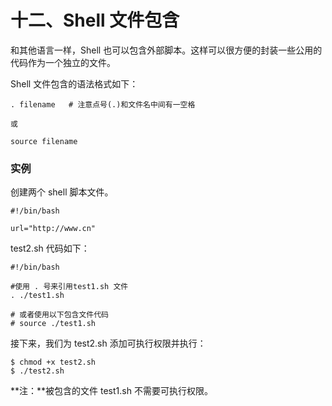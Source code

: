 # 十二、Shell 文件包含

和其他语言一样，Shell 也可以包含外部脚本。这样可以很方便的封装一些公用的代码作为一个独立的文件。

Shell 文件包含的语法格式如下：

```
. filename   # 注意点号(.)和文件名中间有一空格

或

source filename
```


### 实例

创建两个 shell 脚本文件。

```
#!/bin/bash

url="http://www.cn"
```


test2.sh 代码如下：

```
#!/bin/bash

#使用 . 号来引用test1.sh 文件
. ./test1.sh

# 或者使用以下包含文件代码
# source ./test1.sh
```


接下来，我们为 test2.sh 添加可执行权限并执行：

```
$ chmod +x test2.sh 
$ ./test2.sh 
```


**注：**被包含的文件 test1.sh 不需要可执行权限。
